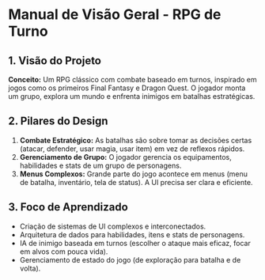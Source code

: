 # Manual de Visão Geral - RPG de Turno

## 1. Visão do Projeto

**Conceito:** Um RPG clássico com combate baseado em turnos, inspirado em jogos como os primeiros Final Fantasy e Dragon Quest. O jogador monta um grupo, explora um mundo e enfrenta inimigos em batalhas estratégicas.

## 2. Pilares do Design

1.  **Combate Estratégico:** As batalhas são sobre tomar as decisões certas (atacar, defender, usar magia, usar item) em vez de reflexos rápidos.
2.  **Gerenciamento de Grupo:** O jogador gerencia os equipamentos, habilidades e stats de um grupo de personagens.
3.  **Menus Complexos:** Grande parte do jogo acontece em menus (menu de batalha, inventário, tela de status). A UI precisa ser clara e eficiente.

## 3. Foco de Aprendizado

*   Criação de sistemas de UI complexos e interconectados.
*   Arquitetura de dados para habilidades, itens e stats de personagens.
*   IA de inimigo baseada em turnos (escolher o ataque mais eficaz, focar em alvos com pouca vida).
*   Gerenciamento de estado do jogo (de exploração para batalha e de volta).
